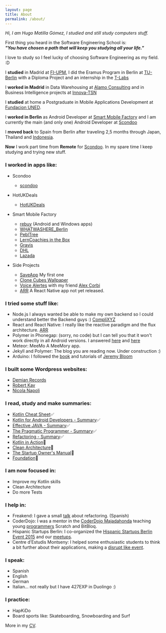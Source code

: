 ```yaml
---
layout: page
title: About
permalink: /about/
---
```


_Hi, I am Hugo Matilla Gómez, I studied and still study computers stuff._

First thing you heard in the Software Engineering School is:   
**_"You have chosen a path that will keep you studying all your life."_**

I love to study so I feel lucky of choosing Software Engineering as my field. :D

I **studied** in Madrid at [FI-UPM](https://www.fi.upm.es/), I did the Eramus Program in Berlin at [TU-Berlin](http://www.tu-berlin.de/) with a Diploma Project and an internship in the [T-Labs](https://www.net.t-labs.tu-berlin.de/talks/past_talks_2009.shtml)

I **worked in Madrid** in Data Warehousing at [Alamo Consulting](http://alamoconsulting.com/) and in Business Intelligence projects at [Innova-TSN](http://www.innova-tsn.es/)

I **studied** at home a Postgraduate in Mobile Applications Development at [Fundacion UNED](http://www.fundacion.uned.es/web).

I **worked in Berlin** as Android Developer at [Smart Mobile Factory](http://smartmobilefactory.com/en/) and I am currently the main (and only one) Android Developer at [Scondoo](https://scondoo.de/)

I **moved back** to Spain from Berlin after traveling 2,5 months through Japan, Thailand and [Indonesia](https://unsplash.com/photos/EFuCATqfblI).

**Now** I work part time from **Remote** for [Scondoo](https://scondoo.de/). In my spare time I keep studying and trying new stuff.

### I worked in apps like:

* Scondoo
	* [scondoo](https://play.google.com/store/apps/details?id=de.scondoo.android)

* HotUKDeals
	* [HotUKDeals](https://play.google.com/store/apps/details?id=com.tippingcanoe.hukd&hl=en)

* Smart Mobile Factory
	* [rebuy](https://play.google.com/store/apps/details?id=de.rebuy.android) (Android and Windows apps)
	* [WHATWASHERE_Berlin](https://play.google.com/store/apps/details?id=com.smf.wwh)
	* [PeblTree](http://pebltree.com/#)
	* [LernCoachies in the Box](https://play.google.com/store/apps/details?id=com.smf.LernCoachies&hl=en)
	* [Gravis](http://www.gravis.de/)
	* [DHL](https://play.google.com/store/apps/details?id=de.dhl.paket&hl=en)
	* [Lazada](https://play.google.com/store/apps/details?id=com.lazada.android&hl=en)

* Side Projects
	* [SaveApp](https://play.google.com/store/apps/details?id=com.loopback.androidapps.saveapp) My first one 
	* [Clone Cubes Wallpaper](https://play.google.com/store/apps/details?id=com.LoopBack.LiveWallPaper.CloneCubes3DLWP)
	* [Voice Alertes](https://play.google.com/store/apps/details?id=de.lfa.voicealerts) with my friend [Alex Corbi](http://www.alexcorbi.com/)
	* [ARR](https://www.dropbox.com/s/ij584oz75rbwlw1/ARRVideo.mp4?dl=0) A React Native app not yet released.

### I tried some stuff like:

* Node.js  I always wanted be able to make my own backend so I could understand better the Backend guys :) [CompliXYZ](http://compli01.herokuapp.com/login)
* React and React Native: I really like the reactive paradigm and the flux architecture. [ARR](https://www.dropbox.com/s/ij584oz75rbwlw1/ARRVideo.mp4?dl=0)
* Polymer in Phonegap: (sorry, no code) but I can tell you that it won't work directly in all Android versions. I answered [here](http://stackoverflow.com/a/26921138/749393) and [here](http://stackoverflow.com/a/26921176/749393)
* Meteor: MeeMo A MeeMory app. 
* Jekyll and Polymer: The blog you are reading now. Under construction :)
* Arduino: I followed the [book](http://www.exploringarduino.com/) and tutorials of [Jeremy Bloom](http://www.jeremyblum.com/) 

### I built some Wordpress websites:

* [Demian Records](http://demianrecords.com/)
* [Robert Kav](http://robertkav.com/)
* [Nicola Napoli](http://nicolanapoli.com/)


### I read, study and make summaries:

* [Kotlin Cheat Sheet](https://github.com/HugoMatilla/KotlinCheatSheet)✅
* [Kotlin for Android Developers - Summary](https://github.com/HugoMatilla/KotlinCheatSheet/blob/master/android/kotlin-android.mdown)✅
* [Effective JAVA - Summary](https://github.com/HugoMatilla/Effective-JAVA-Summary)✅
* [The Pragmatic Programmer - Summary](https://github.com/HugoMatilla/The-Pragmatic-Programmer)✅
* [Refactoring - Summary](https://github.com/HugoMatilla/Refactoring-Summary)✅
* [Kotlin in Action](https://www.manning.com/books/kotlin-in-action)📖
* [Clean Architecture](https://www.amazon.es/Clean-Architecture-Craftsmans-Software-Structure/dp/0134494164/)📖
* [The Startup Owner's Manual](http://www.amazon.com/The-Startup-Owners-Manual-Step-By-Step/dp/0984999302)📖
* [Foundation](https://www.wikiwand.com/en/Foundation_series)📖

### I am now focused in:

* Improve my Kotlin skills
* Clean Architecture
* Do more Tests

### I help in:

* Freakend: I gave a small [talk](https://www.youtube.com/watch?v=4m774bHxRJE) about refactoring. (Spanish) 
* CoderDojo: I was a mentor in the [CoderDojo Majadahonda](https://twitter.com/coderdojomj) teaching young [programmers](https://twitter.com/coderdojomj/status/668027302350032897) Scratch and BitBloq.
* Hispanic Startups Berlin: I co-organized the [Hispanic Startups Berlin Event 2015](https://www.youtube.com/watch?v=iTkrAfz3u4w) and our [meetups](http://www.meetup.com/Hispanic-Startup-Berlin/).
* Centre d’Estudis Montseny: I helped some enthusiastic students to think a bit further about their applications, making a [disrupt like event](http://somcem.cemontseny.cat/?p=6727). 

### I speak:

* Spanish
* English
* German
* Italian... not really but I have 427EXP in Duolingo :)

### I practice:

* HapKiDo
* Board sports like: Skateboarding, Snowboarding and Surf

 More in my [CV]({{site.baseurl}}/assets/HAMatilla_Resume_Senior_G.pdf).